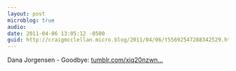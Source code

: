 ```yaml
---
layout: post
microblog: true
audio: 
date: 2011-04-06 13:05:12 -0500
guid: http://craigmcclellan.micro.blog/2011/04/06/t55692547288342529.html
---
```

Dana Jorgensen - Goodbye: [tumblr.com/xiq20nzwn...](http://tumblr.com/xiq20nzwn7)
